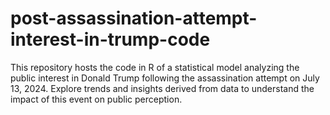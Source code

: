 # post-assassination-attempt-interest-in-trump-code
This repository hosts the code in R of a statistical model analyzing the public interest in Donald Trump following the assassination attempt on July 13, 2024. Explore trends and insights derived from data to understand the impact of this event on public perception.
